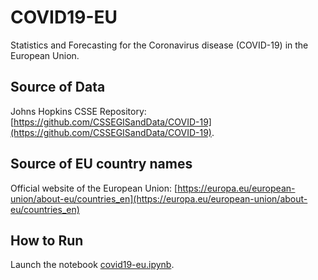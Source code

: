 # COVID19-EU
Statistics and Forecasting for the Coronavirus disease (COVID-19) in the European Union.

## Source of Data
 Johns Hopkins CSSE Repository: [https://github.com/CSSEGISandData/COVID-19](https://github.com/CSSEGISandData/COVID-19).

## Source of EU country names
Official website of the European Union: [https://europa.eu/european-union/about-eu/countries_en](https://europa.eu/european-union/about-eu/countries_en)

## How to Run
Launch the notebook [covid19-eu.ipynb](https://github.com/bazilas/COVID19-EU/blob/master/covid19-eu.ipynb).
